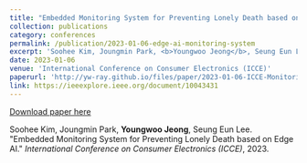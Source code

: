 ```yaml
---
title: "Embedded Monitoring System for Preventing Lonely Death based on Edge AI"
collection: publications
category: conferences
permalink: /publication/2023-01-06-edge-ai-monitoring-system
excerpt: 'Soohee Kim, Joungmin Park, <b>Youngwoo Jeong</b>, Seung Eun Lee. &quot;Embedded Monitoring System for Preventing Lonely Death based on Edge AI.&quot; <i>International Conference on Consumer Electronics (ICCE)</i>, 2023.'
date: 2023-01-06
venue: 'International Conference on Consumer Electronics (ICCE)'
paperurl: 'http://yw-ray.github.io/files/paper/2023-01-06-ICCE-Monitoring.pdf'
link: https://ieeexplore.ieee.org/document/10043431
---
```



<a href='http://yw-ray.github.io/files/paper/2023-01-06-ICCE-Monitoring.pdf'>Download paper here</a>

Soohee Kim, Joungmin Park, <b>Youngwoo Jeong</b>, Seung Eun Lee. &quot;Embedded Monitoring System for Preventing Lonely Death based on Edge AI.&quot; <i>International Conference on Consumer Electronics (ICCE)</i>, 2023.
